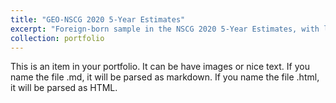 ```yaml
---
title: "GEO-NSCG 2020 5-Year Estimates"
excerpt: "Foreign-born sample in the NSCG 2020 5-Year Estimates, with location probability and imputed MSAs"
collection: portfolio
---
```


This is an item in your portfolio. It can be have images or nice text. If you name the file .md, it will be parsed as markdown. If you name the file .html, it will be parsed as HTML. 
